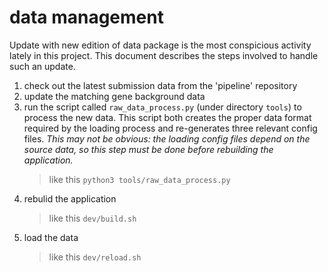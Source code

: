 # data management

Update with new edition of data package is the most conspicious activity lately in this project.
This document describes the steps involved to handle such an update.

1. check out the latest submission data from the 'pipeline' repository
2. update the matching gene background data
3. run the script called `raw_data_process.py` (under directory `tools`) to process the new data. This script both creates the proper data format required by the loading process and re-generates three relevant config files. *This may not be obvious: the loading config files depend on the source data, so this step must be done before rebuilding the application.*
   > like this `python3 tools/raw_data_process.py`
4. rebulid the application
   > like this `dev/build.sh`
5. load the data
   > like this `dev/reload.sh`
